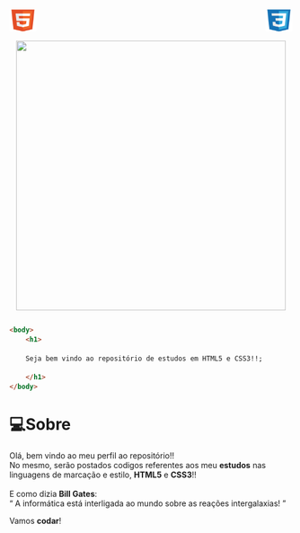  <img align="left" alt="sudoPedro-HTML" height="40" width="48" src="https://raw.githubusercontent.com/devicons/devicon/master/icons/html5/html5-original.svg">

<img align="right" alt="sudoPedro-CSS" height="40" width="48" src="https://raw.githubusercontent.com/devicons/devicon/master/icons/css3/css3-original.svg">

<br>

<h1 align="center">
  <img src="https://github.com/sudoAptIPedro/phpKillJava/blob/main/htmlEcss.png" width="480" height="480">
</h1>

``` html
<body>
    <h1>

    Seja bem vindo ao repositório de estudos em HTML5 e CSS3!!; 

    </h1>
</body>
```

# 💻Sobre 
Olá, bem vindo ao meu perfil ao repositório!!<br>No mesmo, serão postados codigos referentes aos meu **estudos** nas linguagens de marcação e estilo, **HTML5** e **CSS3**!!
<br>
<br>
 E como dizia **Bill Gates**: <br>
 <q> A informática está interligada ao mundo sobre as reações intergalaxias! </q> 
 <br>
 
 Vamos **codar**!

<br>

